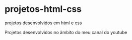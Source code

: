 # projetos-html-css
 projetos desenvolvidos em html e css

Projetos desenvolvidos no âmbito do meu canal do youtube
